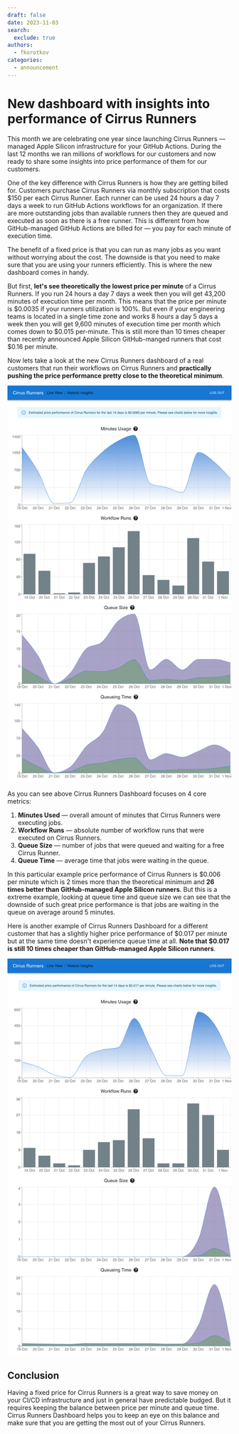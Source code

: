 ```yaml
---
draft: false
date: 2023-11-03
search:
  exclude: true
authors:
  - fkorotkov
categories:
  - announcement
---
```


# New dashboard with insights into performance of Cirrus Runners

This month we are celebrating one year since launching Cirrus Runners — managed Apple Silicon infrastructure for your
GitHub Actions. During the last 12 months we ran millions of workflows for our customers and now ready to share some insights
into price performance of them for our customers.

One of the key difference with Cirrus Runners is how they are getting billed for. Customers purchase Cirrus Runners via monthly subscription
that costs $150 per each Cirrus Runner. Each runner can be used 24 hours a day 7 days a week to run GitHub Actions workflows
for an organization. If there are more outstanding jobs than available runners then they are queued and executed as soon as
there is a free runner. This is different from how GitHub-managed GitHub Actions are billed for — you pay for each minute of execution time.

The benefit of a fixed price is that you can run as many jobs as you want without worrying about the cost. The downside is that
you need to make sure that you are using your runners efficiently. This is where the new dashboard comes in handy.

<!-- more -->

But first, **let's see theoretically the lowest price per minute** of a Cirrus Runners. If you run 24 hours a day 7 days a week
then you will get 43,200 minutes of execution time per month. This means that the price per minute is $0.0035 if your runners
utilization is 100%. But even if your engineering teams is located in a single time zone and works 8 hours a day 5 days a week
then you will get 9,600 minutes of execution time per month which comes down to $0.015 per-minute. This is still more than 10 times cheaper
than recently announced Apple Silicon GitHub-manged runners that cost $0.16 per minute.

Now lets take a look at the new Cirrus Runners dashboard of a real customers that run their workflows on Cirrus Runners
and **practically pushing the price performance pretty close to the theoretical minimum**.

![Cirrus Runners Dashboard](../images/runners-price-performance-2.png)

As you can see above Cirrus Runners Dashboard focuses on 4 core metrics:

1. **Minutes Used** — overall amount of minutes that Cirrus Runners were executing jobs.
2. **Workflow Runs** — absolute number of workflow runs that were executed on Cirrus Runners.
3. **Queue Size** — number of jobs that were queued and waiting for a free Cirrus Runner.
4. **Queue Time** — average time that jobs were waiting in the queue.

In this particular example price performance of Cirrus Runners is $0.006 per minute which is 2 times more than the theoretical minimum
and **26 times better than GitHub-managed Apple Silicon runners**. But this is a extreme example, looking at queue time and queue size
we can see that the downside of such great price performance is that jobs are waiting in the queue on average around 5 minutes.

Here is another example of Cirrus Runners Dashboard for a different customer that has a slightly higher price performance of $0.017 per minute
but at the same time doesn't experience queue time at all. **Note that $0.017 is still 10 times cheaper than GitHub-managed Apple Silicon runners**.

![Cirrus Runners Dashboard](../images/runners-price-performance-3.png)

## Conclusion

Having a fixed price for Cirrus Runners is a great way to save money on your CI/CD infrastructure and just in general have predictable budged.
But it requires keeping the balance between price per minute and queue time. Cirrus Runners Dashboard helps you to keep an eye on this balance
and make sure that you are getting the most out of your Cirrus Runners.

